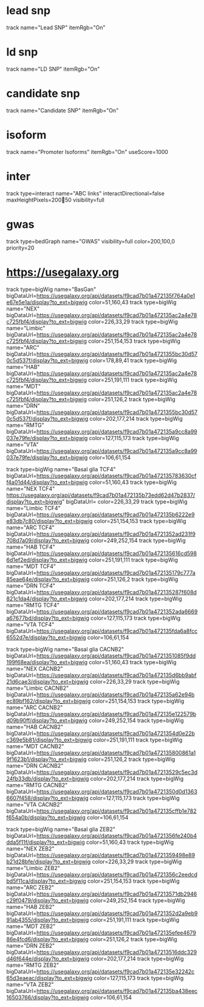# lead snp
track name="Lead SNP" itemRgb="On"

# ld snp
track name="LD SNP" itemRgb="On"

# candidate snp
track name="Candidate SNP" itemRgb="On"

# isoform
track name="Promoter Isoforms" itemRgb="On" useScore=1000


# inter
track type=interact name="ABC links" interactDirectional=false maxHeightPixels=200:100:50 visibility=full

# gwas
track type=bedGraph name="GWAS" visibility=full color=200,100,0 priority=20





# https://usegalaxy.org


track type=bigWig name="BasGan" bigDataUrl=https://usegalaxy.org/api/datasets/f9cad7b01a472135f764a0e1e67e5e1a/display?to_ext=bigwig color=51,160,43
track type=bigWig name="NEX" bigDataUrl=https://usegalaxy.org/api/datasets/f9cad7b01a472135ac2a4e78c725fbf4/display?to_ext=bigwig color=226,33,29
track type=bigWig name="Limbic" bigDataUrl=https://usegalaxy.org/api/datasets/f9cad7b01a472135ac2a4e78c725fbf4/display?to_ext=bigwig color=251,154,153
track type=bigWig name="ARC" bigDataUrl=https://usegalaxy.org/api/datasets/f9cad7b01a4721355bc30d570c5d537f/display?to_ext=bigwig color=178,89,41
track type=bigWig name="HAB" bigDataUrl=https://usegalaxy.org/api/datasets/f9cad7b01a472135ac2a4e78c725fbf4/display?to_ext=bigwig color=251,191,111
track type=bigWig name="MDT" bigDataUrl=https://usegalaxy.org/api/datasets/f9cad7b01a472135ac2a4e78c725fbf4/display?to_ext=bigwig color=251,126,2
track type=bigWig name="DRN" bigDataUrl=https://usegalaxy.org/api/datasets/f9cad7b01a4721355bc30d570c5d537f/display?to_ext=bigwig color=202,177,214
track type=bigWig name="RMTG" bigDataUrl=https://usegalaxy.org/api/datasets/f9cad7b01a472135a9cc8a99037e79fe/display?to_ext=bigwig color=127,115,173
track type=bigWig name="VTA" bigDataUrl=https://usegalaxy.org/api/datasets/f9cad7b01a472135a9cc8a99037e79fe/display?to_ext=bigwig color=106,61,154



track type=bigWig name="Basal glia TCF4" bigDataUrl=https://usegalaxy.org/api/datasets/f9cad7b01a472135783630cff4a01d44/display?to_ext=bigwig color=51,160,43
track type=bigWig name="NEX TCF4" https://usegalaxy.org/api/datasets/f9cad7b01a472135b73edd62d47b2837/display?to_ext=bigwig" bigDataUrl= color=226,33,29
track type=bigWig name="Limbic TCF4" bigDataUrl=https://usegalaxy.org/api/datasets/f9cad7b01a472135b6222e9e83db7c80/display?to_ext=bigwig color=251,154,153
track type=bigWig name="ARC TCF4" bigDataUrl=https://usegalaxy.org/api/datasets/f9cad7b01a4721352ad231f9708d7a09/display?to_ext=bigwig color=249,252,154
track type=bigWig name="HAB TCF4" bigDataUrl=https://usegalaxy.org/api/datasets/f9cad7b01a472135616cd5986d1ef2ed/display?to_ext=bigwig color=251,191,111
track type=bigWig name="MDT TCF4" bigDataUrl=https://usegalaxy.org/api/datasets/f9cad7b01a472135179c777a85eae64e/display?to_ext=bigwig color=251,126,2
track type=bigWig name="DRN TCF4" bigDataUrl=https://usegalaxy.org/api/datasets/f9cad7b01a472135287f608d821c1da4/display?to_ext=bigwig color=202,177,214
track type=bigWig name="RMTG TCF4" bigDataUrl=https://usegalaxy.org/api/datasets/f9cad7b01a4721352ada6669a67677bd/display?to_ext=bigwig color=127,115,173
track type=bigWig name="VTA TCF4" bigDataUrl=https://usegalaxy.org/api/datasets/f9cad7b01a472135fda6a8fcc6552d7e/display?to_ext=bigwig color=106,61,154

track type=bigWig name="Basal glia CACNB2" bigDataUrl=https://usegalaxy.org/api/datasets/f9cad7b01a4721351085f9dd199f68ea/display?to_ext=bigwig color=51,160,43
track type=bigWig name="NEX CACNB2" bigDataUrl=https://usegalaxy.org/api/datasets/f9cad7b01a472135d6bb9abf21d6cae3/display?to_ext=bigwig color=226,33,29
track type=bigWig name="Limbic CACNB2" bigDataUrl=https://usegalaxy.org/api/datasets/f9cad7b01a472135a62e94bec89bf162/display?to_ext=bigwig color=251,154,153
track type=bigWig name="ARC CACNB2" bigDataUrl=https://usegalaxy.org/api/datasets/f9cad7b01a472135e122579bd09b90ff/display?to_ext=bigwig color=249,252,154
track type=bigWig name="HAB CACNB2" bigDataUrl=https://usegalaxy.org/api/datasets/f9cad7b01a4721354d0e22bc369e5b81/display?to_ext=bigwig color=251,191,111
track type=bigWig name="MDT CACNB2" bigDataUrl=https://usegalaxy.org/api/datasets/f9cad7b01a472135800861a19f1623b1/display?to_ext=bigwig color=251,126,2
track type=bigWig name="DRN CACNB2" bigDataUrl=https://usegalaxy.org/api/datasets/f9cad7b01a47213529c5ec3d24fb33db/display?to_ext=bigwig color=202,177,214
track type=bigWig name="RMTG CACNB2" bigDataUrl=https://usegalaxy.org/api/datasets/f9cad7b01a4721350d0d13636607f458/display?to_ext=bigwig color=127,115,173
track type=bigWig name="VTA CACNB2" bigDataUrl=https://usegalaxy.org/api/datasets/f9cad7b01a472135cffb1e782f654a0b/display?to_ext=bigwig color=106,61,154

track type=bigWig name="Basal glia ZEB2" bigDataUrl=https://usegalaxy.org/api/datasets/f9cad7b01a4721356fe240b4dda5f11f/display?to_ext=bigwig color=51,160,43
track type=bigWig name="NEX ZEB2" bigDataUrl=https://usegalaxy.org/api/datasets/f9cad7b01a4721359498e89b21d28bfe/display?to_ext=bigwig color=226,33,29
track type=bigWig name="Limbic ZEB2" bigDataUrl=https://usegalaxy.org/api/datasets/f9cad7b01a4721356c2eedcdbd5f11ca/display?to_ext=bigwig color=251,154,153
track type=bigWig name="ARC ZEB2" bigDataUrl=https://usegalaxy.org/api/datasets/f9cad7b01a47213571db2946c29f0479/display?to_ext=bigwig color=249,252,154
track type=bigWig name="HAB ZEB2" bigDataUrl=https://usegalaxy.org/api/datasets/f9cad7b01a4721352d2a9eb991ab4355/display?to_ext=bigwig color=251,191,111
track type=bigWig name="MDT ZEB2" bigDataUrl=https://usegalaxy.org/api/datasets/f9cad7b01a472135efee467986e4fcd6/display?to_ext=bigwig color=251,126,2
track type=bigWig name="DRN ZEB2" bigDataUrl=https://usegalaxy.org/api/datasets/f9cad7b01a47213516ddc329d46f644e/display?to_ext=bigwig color=202,177,214
track type=bigWig name="RMTG ZEB2" bigDataUrl=https://usegalaxy.org/api/datasets/f9cad7b01a472135e32242c65d3eaeac/display?to_ext=bigwig color=127,115,173
track type=bigWig name="VTA ZEB2" bigDataUrl=https://usegalaxy.org/api/datasets/f9cad7b01a472135ba438eec16503766/display?to_ext=bigwig color=106,61,154






